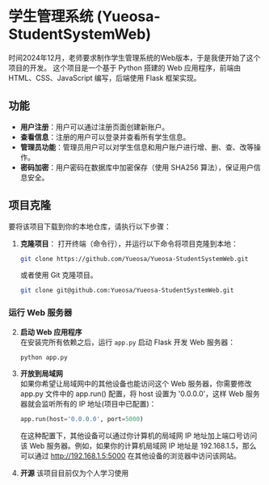 # 学生管理系统 (Yueosa-StudentSystemWeb)

时间2024年12月，老师要求制作学生管理系统的Web版本，于是我便开始了这个项目的开发。
这个项目是一个基于 Python 搭建的 Web 应用程序，前端由 HTML、CSS、JavaScript 编写，后端使用 Flask 框架实现。

## 功能
- **用户注册**：用户可以通过注册页面创建新账户。
- **查看信息**：注册的用户可以登录并查看所有学生信息。
- **管理员功能**：管理员用户可以对学生信息和用户账户进行增、删、查、改等操作。
- **密码加密**：用户密码在数据库中加密保存（使用 SHA256 算法），保证用户信息安全。

## 项目克隆

要将该项目下载到你的本地仓库，请执行以下步骤：

1. **克隆项目**：
   打开终端（命令行），并运行以下命令将项目克隆到本地：

   ```bash
   git clone https://github.com/Yueosa/Yueosa-StudentSystemWeb.git
   ```

   或者使用 Git 克隆项目。

   ```bash
   git clone git@github.com:Yueosa/Yueosa-StudentSystemWeb.git
   ```
### 运行 Web 服务器

2. **启动 Web 应用程序**  
   在安装完所有依赖之后，运行 `app.py` 启动 Flask 开发 Web 服务器：

   ```bash
   python app.py
3. **开放到局域网**  
   如果你希望让局域网中的其他设备也能访问这个 Web 服务器，你需要修改 app.py 文件中的 app.run() 配置，将 host 设置为 '0.0.0.0'，这样 Web 服务器就会监听所有的 IP 地址(项目中已配置)：

   ```python
   app.run(host='0.0.0.0', port=5000)
   ```
   在这种配置下，其他设备可以通过你计算机的局域网 IP 地址加上端口号访问该 Web 服务器。例如，如果你的计算机局域网 IP 地址是 192.168.1.5，那么可以通过 http://192.168.1.5:5000 在其他设备的浏览器中访问该网站。
4. **开源**
   该项目目前仅为个人学习使用
